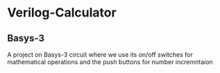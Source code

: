 # Verilog-Calculator
## Basys-3
A project on Basys-3 circuit where we use its on/off switches for mathematical operations and the push buttons for number incremntaion
